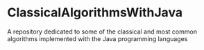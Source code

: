 # ClassicalAlgorithmsWithJava
A repository dedicated to some of the classical and most common algorithms implemented with the Java programming  languages 
